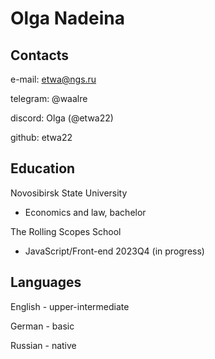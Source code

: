 # Olga Nadeina
## Contacts
e-mail: etwa@ngs.ru

telegram: @waalre

discord: Olga (@etwa22)

github: etwa22
## Education
Novosibirsk State University
  * Economics and law, bachelor

The Rolling Scopes School
  * JavaScript/Front-end 2023Q4 (in progress)
## Languages
English - upper-intermediate

German - basic

Russian - native

